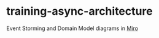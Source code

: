 # training-async-architecture

Event Storming and Domain Model diagrams in [Miro](https://miro.com/app/board/uXjVMxPSYUw=/?share_link_id=202795793480)

